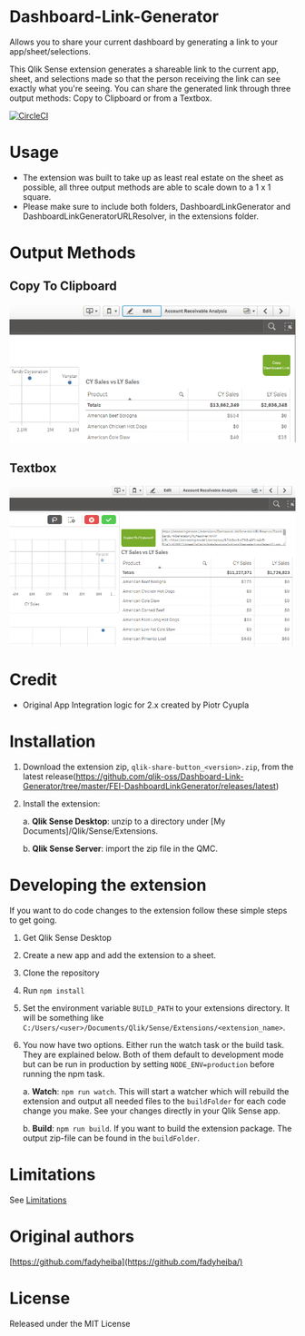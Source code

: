 # Dashboard-Link-Generator
Allows you to share your current dashboard by generating a link to your app/sheet/selections.

This Qlik Sense extension generates a shareable link to the current app, sheet, and selections made so that the person receiving the link can see exactly what you're seeing. You can share the generated link through three output methods: Copy to Clipboard or from a Textbox.

[![CircleCI](https://circleci.com/gh/qlik-oss/Dashboard-Link-Generator.svg?style=svg)](https://circleci.com/gh/qlik-oss/Dashboard-Link-Generator)

# Usage
- The extension was built to take up as least real estate on the sheet as possible, all three output methods are able to scale down to a 1 x 1 square.
- Please make sure to include both folders, DashboardLinkGenerator and DashboardLinkGeneratorURLResolver, in the extensions folder.


# Output Methods
## Copy To Clipboard
![alt tag](resources/Copy%20To%20Clipboard%20Output%20Method.png)
## Textbox
![alt tag](resources/Copy%20to%20Textbox%20Output%20Method.png)


# Credit
- Original App Integration logic for 2.x created by Piotr Cyupla


# Installation

1. Download the extension zip, `qlik-share-button_<version>.zip`, from the latest release(https://github.com/qlik-oss/Dashboard-Link-Generator/tree/master/FEI-DashboardLinkGenerator/releases/latest)
2. Install the extension:

   a. **Qlik Sense Desktop**: unzip to a directory under [My Documents]/Qlik/Sense/Extensions.

   b. **Qlik Sense Server**: import the zip file in the QMC.


# Developing the extension

If you want to do code changes to the extension follow these simple steps to get going.

1. Get Qlik Sense Desktop
1. Create a new app and add the extension to a sheet.
2. Clone the repository
3. Run `npm install`
4. Set the environment variable `BUILD_PATH` to your extensions directory. It will be something like `C:/Users/<user>/Documents/Qlik/Sense/Extensions/<extension_name>`.
5. You now have two options. Either run the watch task or the build task. They are explained below. Both of them default to development mode but can be run in production by setting `NODE_ENV=production` before running the npm task.

   a. **Watch**: `npm run watch`. This will start a watcher which will rebuild the extension and output all needed files to the `buildFolder` for each code change you make. See your changes directly in your Qlik Sense app.

   b. **Build**: `npm run build`. If you want to build the extension package. The output zip-file can be found in the `buildFolder`.

# Limitations

See [Limitations](docs/LIMITATIONS.md)

# Original authors

[https://github.com/fadyheiba](https://github.com/fadyheiba/)


# License

Released under the MIT License
